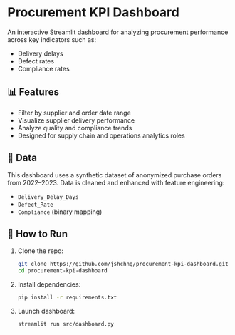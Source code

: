 # Procurement KPI Dashboard

An interactive Streamlit dashboard for analyzing procurement performance across key indicators such as:

- Delivery delays
- Defect rates
- Compliance rates

## 📊 Features

- Filter by supplier and order date range
- Visualize supplier delivery performance
- Analyze quality and compliance trends
- Designed for supply chain and operations analytics roles

## 📁 Data

This dashboard uses a synthetic dataset of anonymized purchase orders from 2022–2023. Data is cleaned and enhanced with feature engineering:

- `Delivery_Delay_Days`
- `Defect_Rate`
- `Compliance` (binary mapping)

## 🚀 How to Run

1. Clone the repo:
   ```bash
   git clone https://github.com/jshchng/procurement-kpi-dashboard.git
   cd procurement-kpi-dashboard

2. Install dependencies:
   ```bash
   pip install -r requirements.txt

3. Launch dashboard:
   ```bash
   streamlit run src/dashboard.py
